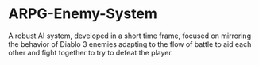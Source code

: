 # ARPG-Enemy-System
A robust AI system, developed in a short time frame, focused on mirroring the behavior of Diablo 3 enemies adapting to the flow of battle to aid each other and fight together to try to defeat the player.
